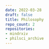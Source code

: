 ```yaml
---
date: 2022-03-28
draft: false
title: Philosophy
repo_count: 2
repositories:
- mindrxiv
- philsci_archive
---
```



